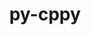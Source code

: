 ---
title: "py-cppy"
layout: cache
categories: [package, v0.19]
meta: {"versions": ["1.1.0"], "compilers": ["gcc@=11.1.0", "gcc@=7.3.1", "gcc@=7.5.0", "oneapi@=2022.1.0"], "oss": ["amzn2", "ubuntu18.04", "ubuntu20.04"], "platforms": ["linux"], "targets": ["x86_64", "x86_64_v3"], "stacks": ["data-vis-sdk", "e4s", "e4s-oneapi", "ml-cpu", "ml-cuda", "radiuss"], "num_specs": 6, "num_specs_by_stack": {"ml-cpu": 1, "ml-cuda": 1, "data-vis-sdk": 1, "radiuss": 1, "e4s": 2, "e4s-oneapi": 1}}
spec_details: [{"hash": "hh46kcv2ww5v7igkrzwjztdqhne3ichq", "compiler": "gcc@=7.3.1", "versions": ["1.1.0"], "os": "amzn2", "platform": "linux", "target": "x86_64_v3", "variants": ["build_system=python_pip"], "stacks": ["ml-cpu", "ml-cuda"], "size": "-", "tarball": "https://binaries.spack.io/releases/v0.19/build_cache/linux-amzn2-x86_64_v3/gcc-7.3.1/py-cppy-1.1.0/linux-amzn2-x86_64_v3-gcc-7.3.1-py-cppy-1.1.0-hh46kcv2ww5v7igkrzwjztdqhne3ichq.spack"}, {"hash": "xufjn7m2bbbgz7zerw777jd67iblsdun", "compiler": "gcc@=7.5.0", "versions": ["1.1.0"], "os": "ubuntu18.04", "platform": "linux", "target": "x86_64", "variants": ["build_system=python_pip"], "stacks": ["data-vis-sdk"], "size": "-", "tarball": "https://binaries.spack.io/releases/v0.19/build_cache/linux-ubuntu18.04-x86_64/gcc-7.5.0/py-cppy-1.1.0/linux-ubuntu18.04-x86_64-gcc-7.5.0-py-cppy-1.1.0-xufjn7m2bbbgz7zerw777jd67iblsdun.spack"}, {"hash": "k2jxc4cim7dejtpa2en6ebowtgf24aev", "compiler": "gcc@=7.5.0", "versions": ["1.1.0"], "os": "ubuntu18.04", "platform": "linux", "target": "x86_64", "variants": ["build_system=python_pip"], "stacks": ["radiuss"], "size": "-", "tarball": "https://binaries.spack.io/releases/v0.19/build_cache/linux-ubuntu18.04-x86_64/gcc-7.5.0/py-cppy-1.1.0/linux-ubuntu18.04-x86_64-gcc-7.5.0-py-cppy-1.1.0-k2jxc4cim7dejtpa2en6ebowtgf24aev.spack"}, {"hash": "eyjjkhpca2cml7wxeyjrruwxvg6w35rq", "compiler": "gcc@=11.1.0", "versions": ["1.1.0"], "os": "ubuntu20.04", "platform": "linux", "target": "x86_64", "variants": ["build_system=python_pip"], "stacks": ["e4s"], "size": "-", "tarball": "https://binaries.spack.io/releases/v0.19/build_cache/linux-ubuntu20.04-x86_64/gcc-11.1.0/py-cppy-1.1.0/linux-ubuntu20.04-x86_64-gcc-11.1.0-py-cppy-1.1.0-eyjjkhpca2cml7wxeyjrruwxvg6w35rq.spack"}, {"hash": "ilfas5bumn62bhxyohglnxruwaa23zqw", "compiler": "gcc@=11.1.0", "versions": ["1.1.0"], "os": "ubuntu20.04", "platform": "linux", "target": "x86_64", "variants": ["build_system=python_pip"], "stacks": ["e4s"], "size": "-", "tarball": "https://binaries.spack.io/releases/v0.19/build_cache/linux-ubuntu20.04-x86_64/gcc-11.1.0/py-cppy-1.1.0/linux-ubuntu20.04-x86_64-gcc-11.1.0-py-cppy-1.1.0-ilfas5bumn62bhxyohglnxruwaa23zqw.spack"}, {"hash": "b3ctt4g6jwsvezq6ks5oel7ito4r6ctq", "compiler": "oneapi@=2022.1.0", "versions": ["1.1.0"], "os": "ubuntu20.04", "platform": "linux", "target": "x86_64", "variants": ["build_system=python_pip"], "stacks": ["e4s-oneapi"], "size": "-", "tarball": "https://binaries.spack.io/releases/v0.19/build_cache/linux-ubuntu20.04-x86_64/oneapi-2022.1.0/py-cppy-1.1.0/linux-ubuntu20.04-x86_64-oneapi-2022.1.0-py-cppy-1.1.0-b3ctt4g6jwsvezq6ks5oel7ito4r6ctq.spack"}]
---